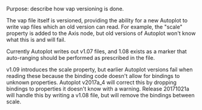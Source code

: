 Purpose: describe how vap versioning is done.

The vap file itself is versioned, providing the ability for a new
Autoplot to write vap files which an old version can read. For example,
the "scale" property is added to the Axis node, but old versions of
Autoplot won't know what this is and will fail.

Currently Autoplot writes out v1.07 files, and 1.08 exists as a marker
that auto-ranging should be performed as prescribed in the file.

v1.09 introduces the scale property, but earlier Autoplot versions fail
when reading these because the binding code doesn't allow for bindings
to unknown properties. Autoplot v2017a\_4 will correct this by dropping
bindings to properties it doesn't know with a warning. Release 20171021a
will handle this by writing a v1.08 file, but will remove the bindings
between scale.
